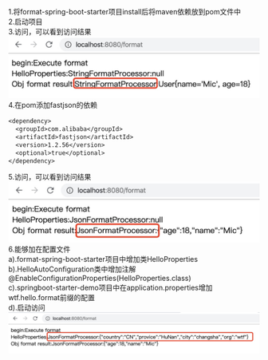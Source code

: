 1.将format-spring-boot-starter项目install后将maven依赖放到pom文件中  
2.启动项目  
3.访问，可以看到访问结果  
![image](https://github.com/wtf15/MyTest/blob/master/images/49AE55B4-0BDB-4853-AEC3-5EC92A5F3C0E.png)  
4.在pom添加fastjson的依赖  
```
<dependency>  
  <groupId>com.alibaba</groupId>  
  <artifactId>fastjson</artifactId>  
  <version>1.2.56</version>  
  <optional>true</optional>  
</dependency>
```
5.访问，可以看到访问结果  
![image](https://github.com/wtf15/MyTest/blob/master/images/5FDD2AC5-F802-4FCD-972A-EBE1A316B931.png)  
6.能够加在配置文件  
a).format-spring-boot-starter项目中增加类HelloProperties  
b).HelloAutoConfiguration类中增加注解@EnableConfigurationProperties(HelloProperties.class)  
c).springboot-starter-demo项目中在application.properties增加wtf.hello.format前缀的配置  
d).启动访问  
![image](https://github.com/wtf15/MyTest/blob/master/images/0F20AB7D-BD21-479D-AAF0-E14BE9190018.png)  

